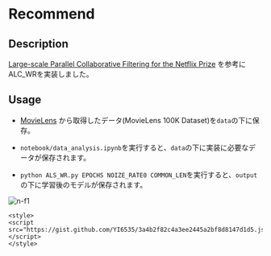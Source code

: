 # Recommend


## Description
<a href="http://www.grappa.univ-lille3.fr/~mary/cours/stats/centrale/reco/paper/MatrixFactorizationALS.pdf">Large-scale Parallel Collaborative Filtering for the Netflix Prize</a>
を参考にALC_WRを実装しました。



## Usage
* <a href="https://grouplens.org/datasets/movielens">MovieLens</a> から取得したデータ(MovieLens 100K Dataset)を`data`の下に保存。


* `notebook/data_analysis.ipynb`を実行すると、`data`の下に実装に必要なデータが保存されます。


* ``` python ALS_WR.py EPOCHS NOIZE_RATE0 COMMON_LEN ```を実行すると、`output`の下に学習後のモデルが保存されます。

![n-f1](https://gist.github.com/YI6535/3a4b2f82c4a3ee2445a2bf8d8147d1d5#file-als_wr-md)
```
<style>
<script src="https://gist.github.com/YI6535/3a4b2f82c4a3ee2445a2bf8d8147d1d5.js"></script>
</style>
```
